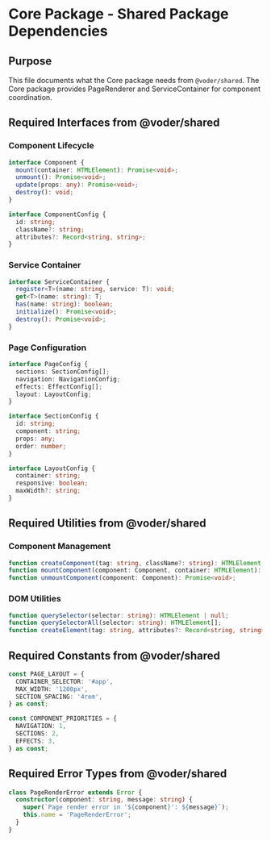 # Core Package - Shared Package Dependencies

## Purpose

This file documents what the Core package needs from `@voder/shared`. The Core package provides PageRenderer and ServiceContainer for component coordination.

## Required Interfaces from @voder/shared

### Component Lifecycle
```typescript
interface Component {
  mount(container: HTMLElement): Promise<void>;
  unmount(): Promise<void>;
  update(props: any): Promise<void>;
  destroy(): void;
}

interface ComponentConfig {
  id: string;
  className?: string;
  attributes?: Record<string, string>;
}
```

### Service Container
```typescript
interface ServiceContainer {
  register<T>(name: string, service: T): void;
  get<T>(name: string): T;
  has(name: string): boolean;
  initialize(): Promise<void>;
  destroy(): Promise<void>;
}
```

### Page Configuration
```typescript
interface PageConfig {
  sections: SectionConfig[];
  navigation: NavigationConfig;
  effects: EffectConfig[];
  layout: LayoutConfig;
}

interface SectionConfig {
  id: string;
  component: string;
  props: any;
  order: number;
}

interface LayoutConfig {
  container: string;
  responsive: boolean;
  maxWidth?: string;
}
```

## Required Utilities from @voder/shared

### Component Management
```typescript
function createComponent(tag: string, className?: string): HTMLElement;
function mountComponent(component: Component, container: HTMLElement): Promise<void>;
function unmountComponent(component: Component): Promise<void>;
```

### DOM Utilities
```typescript
function querySelector(selector: string): HTMLElement | null;
function querySelectorAll(selector: string): HTMLElement[];
function createElement(tag: string, attributes?: Record<string, string>): HTMLElement;
```

## Required Constants from @voder/shared

```typescript
const PAGE_LAYOUT = {
  CONTAINER_SELECTOR: '#app',
  MAX_WIDTH: '1200px',
  SECTION_SPACING: '4rem',
} as const;

const COMPONENT_PRIORITIES = {
  NAVIGATION: 1,
  SECTIONS: 2,
  EFFECTS: 3,
} as const;
```

## Required Error Types from @voder/shared

```typescript
class PageRenderError extends Error {
  constructor(component: string, message: string) {
    super(`Page render error in '${component}': ${message}`);
    this.name = 'PageRenderError';
  }
}
```
